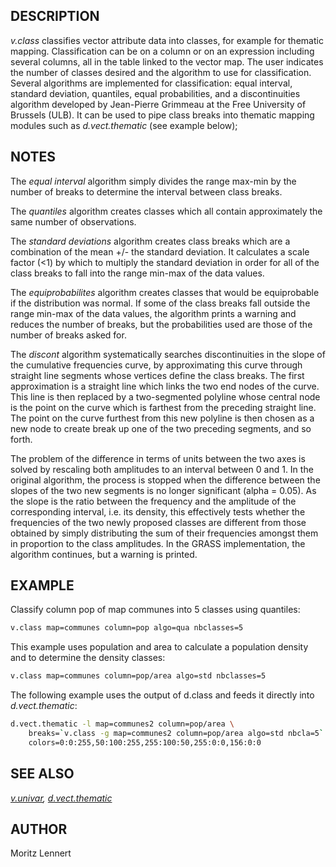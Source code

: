 ## DESCRIPTION

*v.class* classifies vector attribute data into classes, for example for
thematic mapping. Classification can be on a column or on an expression
including several columns, all in the table linked to the vector map.
The user indicates the number of classes desired and the algorithm to
use for classification. Several algorithms are implemented for
classification: equal interval, standard deviation, quantiles, equal
probabilities, and a discontinuities algorithm developed by Jean-Pierre
Grimmeau at the Free University of Brussels (ULB). It can be used to
pipe class breaks into thematic mapping modules such as
*d.vect.thematic* (see example below);

## NOTES

The *equal interval* algorithm simply divides the range max-min by the
number of breaks to determine the interval between class breaks.

The *quantiles* algorithm creates classes which all contain
approximately the same number of observations.

The *standard deviations* algorithm creates class breaks which are a
combination of the mean +/- the standard deviation. It calculates a
scale factor (\<1) by which to multiply the standard deviation in order
for all of the class breaks to fall into the range min-max of the data
values.

The *equiprobabilites* algorithm creates classes that would be
equiprobable if the distribution was normal. If some of the class breaks
fall outside the range min-max of the data values, the algorithm prints
a warning and reduces the number of breaks, but the probabilities used
are those of the number of breaks asked for.

The *discont* algorithm systematically searches discontinuities in the
slope of the cumulative frequencies curve, by approximating this curve
through straight line segments whose vertices define the class breaks.
The first approximation is a straight line which links the two end nodes
of the curve. This line is then replaced by a two-segmented polyline
whose central node is the point on the curve which is farthest from the
preceding straight line. The point on the curve furthest from this new
polyline is then chosen as a new node to create break up one of the two
preceding segments, and so forth.

The problem of the difference in terms of units between the two axes is
solved by rescaling both amplitudes to an interval between 0 and 1. In
the original algorithm, the process is stopped when the difference
between the slopes of the two new segments is no longer significant
(alpha = 0.05). As the slope is the ratio between the frequency and the
amplitude of the corresponding interval, i.e. its density, this
effectively tests whether the frequencies of the two newly proposed
classes are different from those obtained by simply distributing the sum
of their frequencies amongst them in proportion to the class amplitudes.
In the GRASS implementation, the algorithm continues, but a warning is
printed.

## EXAMPLE

Classify column pop of map communes into 5 classes using quantiles:

```sh
v.class map=communes column=pop algo=qua nbclasses=5
```

This example uses population and area to calculate a population density
and to determine the density classes:

```sh
v.class map=communes column=pop/area algo=std nbclasses=5
```

The following example uses the output of d.class and feeds it directly
into *d.vect.thematic*:

```sh
d.vect.thematic -l map=communes2 column=pop/area \
    breaks=`v.class -g map=communes2 column=pop/area algo=std nbcla=5` \
    colors=0:0:255,50:100:255,255:100:50,255:0:0,156:0:0
```

## SEE ALSO

*[v.univar](v.univar.md), [d.vect.thematic](d.vect.thematic.md)*

## AUTHOR

Moritz Lennert
